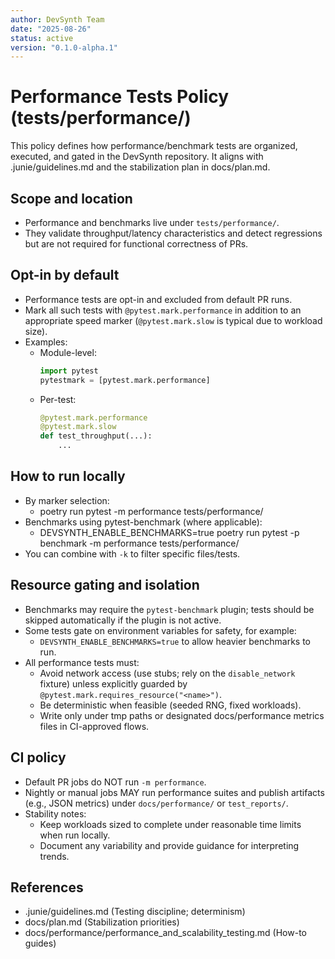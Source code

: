 ```yaml
---
author: DevSynth Team
date: "2025-08-26"
status: active
version: "0.1.0-alpha.1"
---
```

# Performance Tests Policy (tests/performance/)

This policy defines how performance/benchmark tests are organized, executed, and gated in the DevSynth repository. It aligns with .junie/guidelines.md and the stabilization plan in docs/plan.md.

## Scope and location
- Performance and benchmarks live under `tests/performance/`.
- They validate throughput/latency characteristics and detect regressions but are not required for functional correctness of PRs.

## Opt-in by default
- Performance tests are opt-in and excluded from default PR runs.
- Mark all such tests with `@pytest.mark.performance` in addition to an appropriate speed marker (`@pytest.mark.slow` is typical due to workload size).
- Examples:
  - Module-level:
    ```python
    import pytest
    pytestmark = [pytest.mark.performance]
    ```
  - Per-test:
    ```python
    @pytest.mark.performance
    @pytest.mark.slow
    def test_throughput(...):
        ...
    ```

## How to run locally
- By marker selection:
  - poetry run pytest -m performance tests/performance/
- Benchmarks using pytest-benchmark (where applicable):
  - DEVSYNTH_ENABLE_BENCHMARKS=true poetry run pytest -p benchmark -m performance tests/performance/
- You can combine with `-k` to filter specific files/tests.

## Resource gating and isolation
- Benchmarks may require the `pytest-benchmark` plugin; tests should be skipped automatically if the plugin is not active.
- Some tests gate on environment variables for safety, for example:
  - `DEVSYNTH_ENABLE_BENCHMARKS=true` to allow heavier benchmarks to run.
- All performance tests must:
  - Avoid network access (use stubs; rely on the `disable_network` fixture) unless explicitly guarded by `@pytest.mark.requires_resource("<name>")`.
  - Be deterministic when feasible (seeded RNG, fixed workloads).
  - Write only under tmp paths or designated docs/performance metrics files in CI-approved flows.

## CI policy
- Default PR jobs do NOT run `-m performance`.
- Nightly or manual jobs MAY run performance suites and publish artifacts (e.g., JSON metrics) under `docs/performance/` or `test_reports/`.
- Stability notes:
  - Keep workloads sized to complete under reasonable time limits when run locally.
  - Document any variability and provide guidance for interpreting trends.

## References
- .junie/guidelines.md (Testing discipline; determinism)
- docs/plan.md (Stabilization priorities)
- docs/performance/performance_and_scalability_testing.md (How-to guides)
